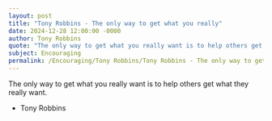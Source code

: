 ```yaml
---
layout: post
title: "Tony Robbins - The only way to get what you really"
date: 2024-12-28 12:00:00 -0000
author: Tony Robbins
quote: "The only way to get what you really want is to help others get what they really want."
subject: Encouraging
permalink: /Encouraging/Tony Robbins/Tony Robbins - The only way to get what you really
---
```


The only way to get what you really want is to help others get what they really want.

- Tony Robbins
